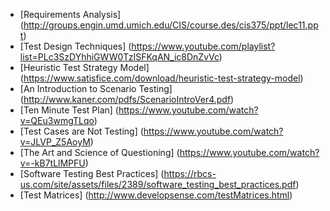 - [Requirements Analysis] (http://groups.engin.umd.umich.edu/CIS/course.des/cis375/ppt/lec11.ppt)
- [Test Design Techniques] (https://www.youtube.com/playlist?list=PLc3SzDYhhiGWW0TzISFKqAN_ic8DnZvVc)
- [Heuristic Test Strategy Model] (https://www.satisfice.com/download/heuristic-test-strategy-model)
- [An Introduction to Scenario Testing] (http://www.kaner.com/pdfs/ScenarioIntroVer4.pdf)
- [Ten Minute Test Plan] (https://www.youtube.com/watch?v=QEu3wmgTLqo)
- [Test Cases are Not Testing] (https://www.youtube.com/watch?v=JLVP_Z5AoyM)
- [The Art and Science of Questioning] (https://www.youtube.com/watch?v=-kB7tLlMPFU)
- [Software Testing Best Practices] (https://rbcs-us.com/site/assets/files/2389/software_testing_best_practices.pdf)
- [Test Matrices] (http://www.developsense.com/testMatrices.html)